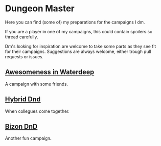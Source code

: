 # Dungeon Master
Here you can find (some of) my preparations for the campaigns I dm.

If you are a player in one of my campaigns, this could contain spoilers so thread carefully.

Dm's looking for inspiration are welcome to take some parts as they see fit for their campaigns. Suggestions are always welcome, either trough pull requests or issues.

## [Awesomeness in Waterdeep](Awesomeness%20in%20Waterdeep)
A campaign with some friends.

## [Hybrid Dnd](Hybrid%20DnD)
When collegues come together.

## [Bizon DnD](Bizon%20DnD)
Another fun campaign.

